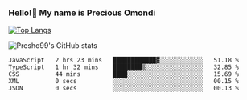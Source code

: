 ### Hello!👋 My name is Precious Omondi 

[![Top Langs](https://github-readme-stats.vercel.app/api/top-langs/?username=Presho99&langs_count=8&theme=dark)](https://github.com/Presho99/github-readme-stats)

![Presho99's GitHub stats](https://github-readme-stats.vercel.app/api?username=Presho99&show_icons=true&theme=dark)

<!--START_SECTION:waka-->

```text
JavaScript   2 hrs 23 mins   ████████████▓░░░░░░░░░░░░   51.18 %
TypeScript   1 hr 32 mins    ████████▒░░░░░░░░░░░░░░░░   32.85 %
CSS          44 mins         ████░░░░░░░░░░░░░░░░░░░░░   15.69 %
XML          0 secs          ░░░░░░░░░░░░░░░░░░░░░░░░░   00.15 %
JSON         0 secs          ░░░░░░░░░░░░░░░░░░░░░░░░░   00.13 %
```

<!--END_SECTION:waka-->

